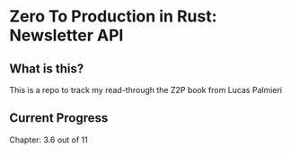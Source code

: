 # Zero To Production in Rust: Newsletter API

## What is this?

This is a repo to track my read-through the Z2P book from Lucas Palmieri

## Current Progress

Chapter: 3.6 out of 11
